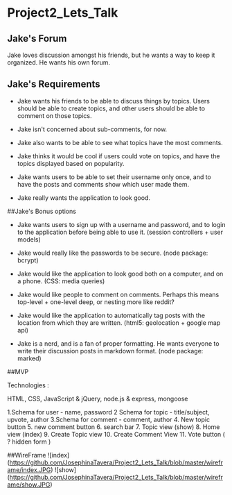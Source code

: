 # Project2_Lets_Talk

## Jake's Forum 
Jake loves discussion amongst his friends, but he wants a way to keep it organized. He wants his own forum.

## Jake's Requirements

- Jake wants his friends to be able to discuss things by topics. Users should be able to create topics, and other users should be able to comment on those topics.

- Jake isn't concerned about sub-comments, for now.

- Jake also wants to be able to see what topics have the most comments.

- Jake thinks it would be cool if users could vote on topics, and have the topics displayed based on popularity.

- Jake wants users to be able to set their username only once, and to have the posts and comments show which user made them.

- Jake really wants the application to look good.


##Jake's Bonus options

- Jake wants users to sign up with a username and password, and to login to the application before being able to use it. (session controllers + user models)

- Jake would really like the passwords to be secure. (node package: bcrypt)

- Jake would like the application to look good both on a computer, and on a phone. (CSS: media queries)

- Jake would like people to comment on comments. Perhaps this means top-level + one-level deep, or nesting more like reddit?

- Jake would like the application to automatically tag posts with the location from which they are written. (html5: geolocation + google map api)

- Jake is a nerd, and is a fan of proper formatting. He wants everyone to write their discussion posts in markdown format. (node package: marked)


##MVP 

Technologies :

HTML, CSS, JavaScript & jQuery, node.js & express, mongoose


  1.Schema for user - name, password
  2 Schema for topic - title/subject, upvote, author
  3.Schema for comment - comment, author
  4. New topic button
  5. new comment button
  6. search bar
  7. Topic view (show)
  8. Home view (index)
  9. Create Topic view
  10. Create Comment View
  11. Vote button ( ? hidden form )


##WireFrame 
![index] (https://github.com/JosephinaTavera/Project2_Lets_Talk/blob/master/wireframe/index.JPG)
![show] (https://github.com/JosephinaTavera/Project2_Lets_Talk/blob/master/wireframe/show.JPG)
